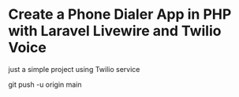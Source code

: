 # Create a Phone Dialer App in PHP with Laravel Livewire and Twilio Voice

just a simple project using Twilio service


git push -u origin main